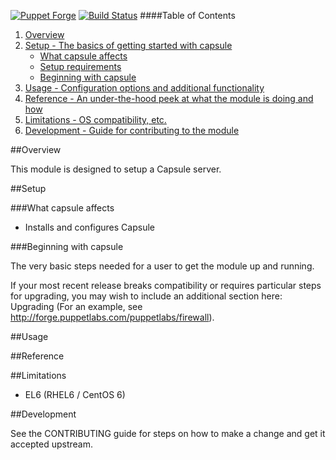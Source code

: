 [![Puppet Forge](http://img.shields.io/puppetforge/v/katello/capsule.svg)](https://forge.puppetlabs.com/katello/capsule)
[![Build Status](https://travis-ci.org/Katello/puppet-capsule.svg?branch=master)](https://travis-ci.org/Katello/puppet-capsule)
####Table of Contents

1. [Overview](#overview)
2. [Setup - The basics of getting started with capsule](#setup)
    * [What capsule affects](#what-capsule-affects)
    * [Setup requirements](#setup-requirements)
    * [Beginning with capsule](#beginning-with-capsule)
3. [Usage - Configuration options and additional functionality](#usage)
4. [Reference - An under-the-hood peek at what the module is doing and how](#reference)
5. [Limitations - OS compatibility, etc.](#limitations)
6. [Development - Guide for contributing to the module](#development)

##Overview

This module is designed to setup a Capsule server.

##Setup

###What capsule affects

* Installs and configures Capsule 

###Beginning with capsule

The very basic steps needed for a user to get the module up and running. 

If your most recent release breaks compatibility or requires particular steps for upgrading, you may wish to include an additional section here: Upgrading (For an example, see http://forge.puppetlabs.com/puppetlabs/firewall).

##Usage

##Reference

##Limitations

* EL6 (RHEL6 / CentOS 6)

##Development

See the CONTRIBUTING guide for steps on how to make a change and get it accepted upstream.
